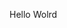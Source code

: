 Hello Wolrd














































































































































































































































































































































































































































































































































































































































































































































































































































































































































































































































































































































































































































































































































































































































































































































































































































































































































































































































































































































































































































































































































































































































































































































































































































